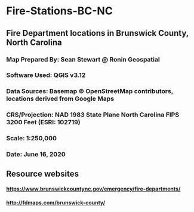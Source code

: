# Fire-Stations-BC-NC
## Fire Department locations in Brunswick County, North Carolina

### Map Prepared By: Sean Stewart @ Ronin Geospatial
### Software Used: QGIS v3.12
### Data Sources: Basemap © OpenStreetMap contributors, locations derived from Google Maps
### CRS/Projection: NAD 1983 State Plane North Carolina FIPS 3200 Feet (ESRI: 102719)
### Scale: 1:250,000
### Date: June 16, 2020

## Resource websites
#### https://www.brunswickcountync.gov/emergency/fire-departments/
#### http://fdmaps.com/brunswick-county/